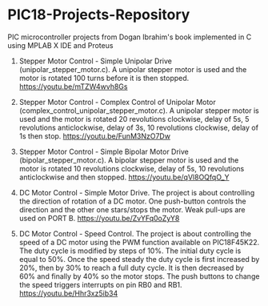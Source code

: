 # PIC18-Projects-Repository
PIC microcontroller projects from Dogan Ibrahim's book implemented in C using MPLAB X IDE and Proteus

1. Stepper Motor Control - Simple Unipolar Drive (unipolar_stepper_motor.c). A unipolar stepper motor is used and the motor is rotated 100 turns before it is then stopped. https://youtu.be/mTZW4wvh8Gs

2. Stepper Motor Control - Complex Control of Unipolar Motor (complex_control_unipolar_stepper_motor.c). A unipolar stepper motor is used and the motor is rotated 20 revolutions clockwise, delay of 5s, 5 revolutions anticlockwise, delay of 3s, 10 revolutions clockwise, delay of 1s then stop. https://youtu.be/FunM3NzO7Dw

3. Stepper Motor Control - Simple Bipolar Motor Drive (bipolar_stepper_motor.c). A bipolar stepper motor is used and the motor is rotated 10 revolutions clockwise, delay of 5s, 10 revolutions anticlockwise and then stopped. https://youtu.be/qVl8OQfqO_Y

4. DC Motor Control - Simple Motor Drive. The project is about controlling the direction of rotation of a DC motor. One push-button controls the direction and the other one stars/stops the motor. Weak pull-ups are used on PORT B. https://youtu.be/ZvYFq0oZyY8

5. DC Motor Control - Speed Control. The project is about controlling the speed of a DC motor using the PWM function available on PIC18F45K22. The duty cycle is modified by steps of 10%. The initial duty cycle is equal to 50%. Once the speed steady the duty cycle is first increased by 20%, then by 30% to reach a full duty cycle. It is then decreased by 60% and finally by 40% so the motor stops. The push buttons to change the speed triggers interrupts on pin RB0 and RB1. https://youtu.be/Hhr3xz5ib34
